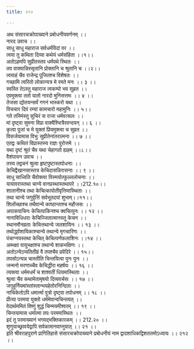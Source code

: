 ```yaml
---
title: २१२

---
```

अथ संसारचक्रोपाख्याने प्रबोधनीयवर्णनम् ।।  
नारद उवाच ।।  
साधु साधु महाराज सर्वधर्मविदां वर ।।  
त्वया तु कथिता दिव्या कथेयं धर्मसंहिता ।।१।।  
अतोऽहमपि सुप्रीतस्तव धर्मपथे स्थितः ।।  
तव वाक्यान्निस्सृतानि प्रोक्तानि च श्रुतानि च ।।२।।  
त्वयाहं चैव राजेन्द्र पूजितश्च विशेषतः ।।  
गच्छामि त्वरितो लोकान्यत्र मे रमते मनः ।। ३ ।।  
स्वस्ति तेऽस्तु महाराज त्वकम्पो भव सुव्रत ।।  
एवमुक्त्वा ततो यातो नारदो मुनिसत्तमः ।। ४ ।।  
तेजसा द्योतयन्सर्वं गगनं भास्करो यथा ।।  
विचचार दिवं रम्यां कामचारो महामुनिः ।। ५।।  
गते तस्मिंस्तु सुचिरं स राजा धर्मवत्सलः ।।  
मां दृष्ट्वा सुमना विप्रा वाक्यैश्चित्रैरवन्दयन् ।। ६ ।।  
कृत्वा पूजां च मे युक्तां प्रियमुक्त्वा च सुव्रत ।।  
विसर्जयामास विभुः सुप्रीतेनांतरात्मना ।। ७ ।।  
एतद्वः कथितं विप्रास्तस्य राज्ञः पुरोत्तमे ।।  
यथा दृष्टं श्रुतं चैव यथा चेहागतो ह्यहम् ।।८।।  
वैशंपायन उवाच ।।  
तस्य तद्वचनं श्रुत्वा हृष्टपुष्टास्तपोधनाः ।।  
केचिद्वैखानसास्तत्र केचिदासन्निरासनाः ।। ९ ।।  
साधु साध्विति चैवोक्त्वा विस्मयोत्फुल्ललोचनाः ।।  
यायावरास्तथा चान्ये वानप्रस्थास्तथापरे ।।212.१०।।  
शालानीश्च तथा केचित्कापोतीवृत्तिमास्थिताः ।।  
तथा चान्ये जगुर्वृत्तिं सर्वभूतदयां शुभाम्।।११।।  
शिलोंच्छाश्च तथैवान्ये काष्ठान्ताश्च महौजसः ।।  
अपाकपाचिनः केचित्पाकिनश्च क्वचित्पुनः ।। १२ ।।  
नानाविधिधराः केचिज्जितात्मानस्तु केचन ।।  
स्थानमौनव्रताः केचित्तथान्ये जलशायिनः ।। १३ ।।  
तथोर्द्ध्वशायिकाश्चान्ये तथान्ये मृगचारिणः ।।  
पंचाग्नयस्तथा केचित् केचित्पर्णफलाशिनः ।।१४ ।।  
अब्भक्षा वायुभक्षाश्च तथान्ये शाकभक्षिणः ।।  
अतोऽन्येऽप्यतितीव्रं वै तपश्चैव प्रपेदिरे ।। १५।।  
तपसोऽन्यन्न चास्तीति चिन्तयित्वा पुनः पुनः ।।  
जन्मनो मरणाच्चैव केचिद्धीरा महर्षयः ।। १६ ।।  
त्यक्त्वा धर्ममधर्मं च शाश्वतीं धियमास्थिताः ।।  
श्रुत्वा चैव कथामेतामृषयो दिव्यवर्चसः ।। १७ ।।  
जगृहुर्नियमांस्तांस्तान्भयहेतोरनिन्दिताः ।।  
नाचिकेतोऽपि धमार्त्मा पुत्रो दृष्ट्वा तपोधनम् ।। १८ ।।  
प्रीत्या परमया युक्तो धर्ममेवान्वचिन्तयत् ।।  
वेदार्थममितं विष्णुं शुद्धं चिन्मयमीश्वरम् ।। १९ ।।  
चिन्तयामास धर्मात्मा तपः परममास्थितः ।।  
इदं तु परमाख्यानं भगवद्भक्तिकारकम् ।। 212.२० ।।  
शृणुयाच्छ्रावयेद्वापि सर्वकामानवाप्नुयात् ।। २१ ।।  
इति श्रीवराहपुराणे प्रागितिहासे संसारचक्रोपाख्याने प्रबोधनीयं नाम द्वादशाधिकद्विशततमोऽध्यायः ।। २१२ ।।
